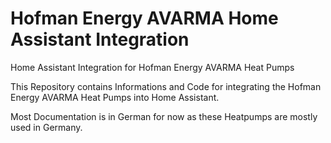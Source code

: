 # Hofman Energy AVARMA Home Assistant Integration
Home Assistant Integration for Hofman Energy AVARMA Heat Pumps

This Repository contains Informations and Code for integrating the Hofman Energy AVARMA Heat Pumps into Home Assistant.

Most Documentation is in German for now as these Heatpumps are mostly used in Germany.
